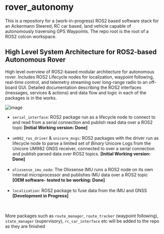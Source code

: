 # rover_autonomy
This is a repository for a (work-in-progress) ROS2 based software stack for an Ackermann Steered, RC car based, land vehicle capable of autonomously traversing GPS Waypoints. The repo root is the root of a ROS2 colcon workspace.


 ## High Level System Architecture for ROS2-based Autonomous Rover
 High level overview of ROS2-based modular architecture for autonomous rover. Includes ROS2 Lifecycle nodes for localization, waypoint following, real-time control, and telemetry streaming over long-range radio to an off-board GUI. Detailed documentation describing the ROS2 interfaces (messages, services & actions) and data flow and logic in each of the packages is in the works.  

![image](https://github.com/user-attachments/assets/86d441dc-08d0-451a-988b-73b4f20a3d36)  

- `serial_interface`: ROS2 package run as a lifecycle node to connect to and read from a serial connection and publish read data over a ROS2 topic **[Initial Working version: Done]**  <br><br>
- `um982_ros_driver` & `unicore_msgs`: ROS2 packages with the driver run as lifecycle node to parse a limited set of *Binary* Unicore Logs from the Unicore UM982 GNSS receiver, connected to over a serial connection and publish parsed data over ROS2 topics. **[Initial Working version: Done]**<br><br>  
- `olixsense_imu_node`: The Olixsense IMU runs a ROS2 node on its own internal microprocessor and publishes IMU data over a ROS2 topic **[OEM software- tested to be working: Done]**  <br><br>
- `localization`: ROS2 package to fuse data from the IMU and GNSS **[Development in Progress]**  <br><br><br>

More packages such as `route_manager`, `route_tracker` (waypoint following), `state_manager` (supervisory), `rc_car_interface` etc  will be added to the repo as they are finished



